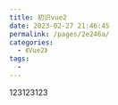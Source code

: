 ```yaml
---
title: 初识vue2
date: 2023-02-27 21:46:45
permalink: /pages/2e246a/
categories:
  - 《Vue2》
tags:
  - 
---
```


123123123

